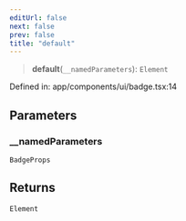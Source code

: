 ```yaml
---
editUrl: false
next: false
prev: false
title: "default"
---
```


> **default**(`__namedParameters`): `Element`

Defined in: app/components/ui/badge.tsx:14

## Parameters

### \_\_namedParameters

`BadgeProps`

## Returns

`Element`
